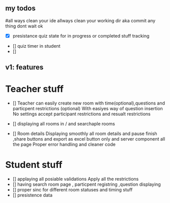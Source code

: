 

## my todos 

#all ways clean your ide allways clean your working dir aka commit any thing dont wait ok 
- [x] presistance quiz state for in progress or completed stuff tracking 
- [] quiz timer in student 
- []







## v1: features

# Teacher stuff 

- [] Teacher can easily create new room with time(optional),questions and particpent restrictions (optional) 
With easiyes way of  question insertion No settings accept participant restrictions and resualt restrictions

- [] displaying all rooms in / and searchaple rooms

- [] Room details Displaying smoothly all room details and pause finish ,share buttons and export as excel button only and server component  all the page 
Proper error handling and cleaner code


# Student stuff 
- [] applaying all posiable validations Apply all the restrictions 
- [] having search room page , particpent registring ,question displaying 
- [] proper sinc for different room statuses and timing stuff
- [] presistence data





